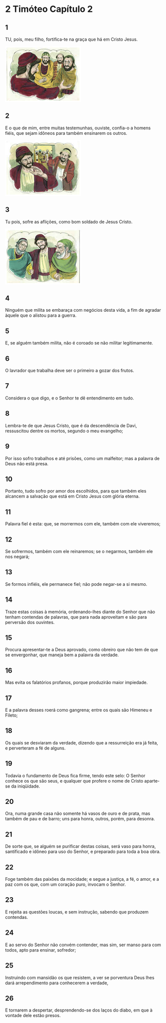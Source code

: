 # 2 Timóteo Capítulo 2

## 1
TU, pois, meu filho, fortifica-te na graça que há em Cristo Jesus.

![](../.img/2Tm/02/1-0.jpg)

## 2
E o que de mim, entre muitas testemunhas, ouviste, confia-o a homens fiéis, que sejam idôneos para também ensinarem os outros.

![](../.img/2Tm/02/2-0.jpg)

## 3
Tu pois, sofre as aflições, como bom soldado de Jesus Cristo.

![](../.img/2Tm/02/3-0.jpg)

## 4
Ninguém que milita se embaraça com negócios desta vida, a fim de agradar àquele que o alistou para a guerra.

## 5
E, se alguém também milita, não é coroado se não militar legitimamente.

## 6
O lavrador que trabalha deve ser o primeiro a gozar dos frutos.

## 7
Considera o que digo, e o Senhor te dê entendimento em tudo.

## 8
Lembra-te de que Jesus Cristo, que é da descendência de Davi, ressuscitou dentre os mortos, segundo o meu evangelho;

## 9
Por isso sofro trabalhos e até prisões, como um malfeitor; mas a palavra de Deus não está presa.

## 10
Portanto, tudo sofro por amor dos escolhidos, para que também eles alcancem a salvação que está em Cristo Jesus com glória eterna.

## 11
Palavra fiel é esta: que, se morrermos com ele, também com ele viveremos;

## 12
Se sofrermos, também com ele reinaremos; se o negarmos, também ele nos negará;

## 13
Se formos infiéis, ele permanece fiel; não pode negar-se a si mesmo.

## 14
Traze estas coisas à memória, ordenando-lhes diante do Senhor que não tenham contendas de palavras, que para nada aproveitam e são para perversão dos ouvintes.

## 15
Procura apresentar-te a Deus aprovado, como obreiro que não tem de que se envergonhar, que maneja bem a palavra da verdade.

## 16
Mas evita os falatórios profanos, porque produzirão maior impiedade.

## 17
E a palavra desses roerá como gangrena; entre os quais são Himeneu e Fileto;

## 18
Os quais se desviaram da verdade, dizendo que a ressurreição era já feita, e perverteram a fé de alguns.

## 19
Todavia o fundamento de Deus fica firme, tendo este selo: O Senhor conhece os que são seus, e qualquer que profere o nome de Cristo aparte-se da iniqüidade.

## 20
Ora, numa grande casa não somente há vasos de ouro e de prata, mas também de pau e de barro; uns para honra, outros, porém, para desonra.

## 21
De sorte que, se alguém se purificar destas coisas, será vaso para honra, santificado e idôneo para uso do Senhor, e preparado para toda a boa obra.

## 22
Foge também das paixões da mocidade; e segue a justiça, a fé, o amor, e a paz com os que, com um coração puro, invocam o Senhor.

## 23
E rejeita as questões loucas, e sem instrução, sabendo que produzem contendas.

## 24
E ao servo do Senhor não convém contender, mas sim, ser manso para com todos, apto para ensinar, sofredor;

## 25
Instruindo com mansidão os que resistem, a ver se porventura Deus lhes dará arrependimento para conhecerem a verdade,

## 26
E tornarem a despertar, desprendendo-se dos laços do diabo, em que à vontade dele estão presos.

